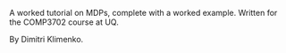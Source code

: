 A worked tutorial on MDPs, complete with a worked example.
Written for the COMP3702 course at UQ.

By Dimitri Klimenko.
